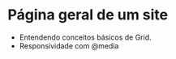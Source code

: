 <h1>Página geral de um site</h1>

- Entendendo conceitos básicos de Grid.
- Responsividade com @media
